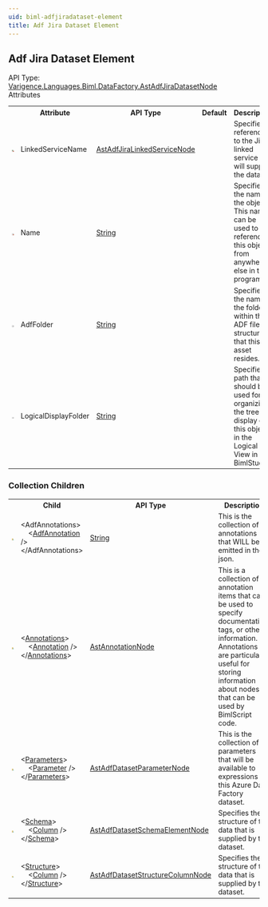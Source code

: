 ```yaml
---
uid: biml-adfjiradataset-element
title: Adf Jira Dataset Element
---
```

## Adf Jira Dataset Element

<div class="AssemblyInfoGroup"><div class="CrossReferenceGroup"><div class="CrossReferenceHeader">API Type:</div><div class="CrossReferenceValue"><a href="../api-reference/Varigence.Languages.Biml.DataFactory.AstAdfJiraDatasetNode.html">Varigence.Languages.Biml.DataFactory.AstAdfJiraDatasetNode</a></div></div></div><div class="AttributeGroup"><div class="AttributeGroupHeader">Attributes</div><table id="AttributeList" class="AttributeList"><tbody><tr><th class="AttributeIconColumnHeader">&nbsp;</th><th class="AttributeNameColumnHeader">Attribute</th><th class="AttributeTypeColumnHeader">API Type</th><th class="AttributeDefaultColumnHeader">Default</th><th class="AttributeSummaryColumnHeader">Description</th></tr><tr class="ad0"><td align="center" class="AttributeIcon"><img title="Required reference to an existing definiton." src="attributeRequiredReference.png"></td><td class="AttributeName">LinkedServiceName</td><td class="AttributeType"><a href="../api-reference/Varigence.Languages.Biml.DataFactory.AstAdfJiraLinkedServiceNode.html">AstAdfJiraLinkedServiceNode</a></td><td class="AttributeDefault">&nbsp;</td><td class="AttributeSummary"><div class ="SummaryItem">Specifies a reference to the Jira linked service that will supply the data.</div></td></tr><tr class="ad1"><td align="center" class="AttributeIcon"><img title="Required Property" src="attributeRequired.png"></td><td class="AttributeName">Name</td><td class="AttributeType"><a href="https://msdn.microsoft.com/en-us/library/System.String.aspx">String</a></td><td class="AttributeDefault">&nbsp;</td><td class="AttributeSummary"><div class ="SummaryItem">Specifies the name of the object.  This name can be used to reference this object from anywhere else in the program.</div></td></tr><tr class="ad0"><td align="center" class="AttributeIcon"><img title="" src="attribute.png"></td><td class="AttributeName">AdfFolder</td><td class="AttributeType"><a href="https://msdn.microsoft.com/en-us/library/System.String.aspx">String</a></td><td class="AttributeDefault">&nbsp;</td><td class="AttributeSummary"><div class ="SummaryItem">Specifies the name of the folder within the ADF file structure that this asset resides.</div></td></tr><tr class="ad1"><td align="center" class="AttributeIcon"><img title="" src="attribute.png"></td><td class="AttributeName">LogicalDisplayFolder</td><td class="AttributeType"><a href="https://msdn.microsoft.com/en-us/library/System.String.aspx">String</a></td><td class="AttributeDefault">&nbsp;</td><td class="AttributeSummary"><div class ="SummaryItem">Specifies a path that should be used for organizing the tree display of this object in the Logical View in BimlStudio.</div></td></tr></tbody></table></div><div class="ChildGroup">

### Collection Children

<table id="ChildList" class="ChildList"><tbody><tr><th class="ChildIconColumnHeader">&nbsp;</th><th class="ChildNameColumnHeader">Child</th><th class="ChildTypeColumnHeader">API Type</th><th class="ChildSummaryColumnHeader">Description</th></tr><tr class="cd0"><td align="center" class="ChildIcon"><img title="" src="collectionChild.png"><div class="RequiredIcon" title="Required Child"></div><td class="ChildName"><span class="punc">&lt;</span>AdfAnnotations<span class="punc">&gt;</span><br />&nbsp;&nbsp;&nbsp;&nbsp;<span class="punc">&lt;</span><a href=https://msdn.microsoft.com/en-us/library/System.String.aspx">AdfAnnotation</a> <span class="punc">/&gt;</span><br /><span class="punc">&lt;/</span>AdfAnnotations<span class="punc">&gt;</span></td><td class="ChildType"><a href="https://msdn.microsoft.com/en-us/library/System.String.aspx">String</a></td><td class="ChildSummary"><div class ="SummaryItem">This is the collection of annotations that WILL be emitted in the json.</div></td></tr><tr class="cd1"><td align="center" class="ChildIcon"><img title="" src="collectionChild.png"><div class="RequiredIcon" title="Required Child"></div><td class="ChildName"><span class="punc">&lt;</span><a href=Varigence.Languages.Biml.AstNode_Annotations.html">Annotations</a><span class="punc">&gt;</span><br />&nbsp;&nbsp;&nbsp;&nbsp;<span class="punc">&lt;</span><a href=Varigence.Languages.Biml.AstAnnotationNode.html">Annotation</a> <span class="punc">/&gt;</span><br /><span class="punc">&lt;/</span><a href=Varigence.Languages.Biml.AstNode_Annotations.html">Annotations</a><span class="punc">&gt;</span></td><td class="ChildType"><a href="../api-reference/Varigence.Languages.Biml.AstAnnotationNode.html">AstAnnotationNode</a></td><td class="ChildSummary"><div class ="SummaryItem">This is a collection of annotation items that can be used to specify documentation, tags, or other information.  Annotations are particularly useful for storing information about nodes that can be used by BimlScript code.</div></td></tr><tr class="cd0"><td align="center" class="ChildIcon"><img title="" src="collectionChild.png"><div class="RequiredIcon" title="Required Child"></div><td class="ChildName"><span class="punc">&lt;</span><a href=Varigence.Languages.Biml.DataFactory.AstAdfDatasetBaseNode_Parameters.html">Parameters</a><span class="punc">&gt;</span><br />&nbsp;&nbsp;&nbsp;&nbsp;<span class="punc">&lt;</span><a href=Varigence.Languages.Biml.DataFactory.AstAdfDatasetParameterNode.html">Parameter</a> <span class="punc">/&gt;</span><br /><span class="punc">&lt;/</span><a href=Varigence.Languages.Biml.DataFactory.AstAdfDatasetBaseNode_Parameters.html">Parameters</a><span class="punc">&gt;</span></td><td class="ChildType"><a href="../api-reference/Varigence.Languages.Biml.DataFactory.AstAdfDatasetParameterNode.html">AstAdfDatasetParameterNode</a></td><td class="ChildSummary"><div class ="SummaryItem">This is the collection of parameters that will be available to expressions in this Azure Data Factory dataset.</div></td></tr><tr class="cd1"><td align="center" class="ChildIcon"><img title="" src="collectionChild.png"><div class="RequiredIcon" title="Required Child"></div><td class="ChildName"><span class="punc">&lt;</span><a href=Varigence.Languages.Biml.DataFactory.AstAdfDatasetBaseNode_Schema.html">Schema</a><span class="punc">&gt;</span><br />&nbsp;&nbsp;&nbsp;&nbsp;<span class="punc">&lt;</span><a href=Varigence.Languages.Biml.DataFactory.AstAdfDatasetSchemaElementNode.html">Column</a> <span class="punc">/&gt;</span><br /><span class="punc">&lt;/</span><a href=Varigence.Languages.Biml.DataFactory.AstAdfDatasetBaseNode_Schema.html">Schema</a><span class="punc">&gt;</span></td><td class="ChildType"><a href="../api-reference/Varigence.Languages.Biml.DataFactory.AstAdfDatasetSchemaElementNode.html">AstAdfDatasetSchemaElementNode</a></td><td class="ChildSummary"><div class ="SummaryItem">Specifies the structure of the data that is supplied by the dataset.</div></td></tr><tr class="cd0"><td align="center" class="ChildIcon"><img title="" src="collectionChild.png"><div class="RequiredIcon" title="Required Child"></div><td class="ChildName"><span class="punc">&lt;</span><a href=Varigence.Languages.Biml.DataFactory.AstAdfDatasetBaseNode_Structure.html">Structure</a><span class="punc">&gt;</span><br />&nbsp;&nbsp;&nbsp;&nbsp;<span class="punc">&lt;</span><a href=Varigence.Languages.Biml.DataFactory.AstAdfDatasetStructureColumnNode.html">Column</a> <span class="punc">/&gt;</span><br /><span class="punc">&lt;/</span><a href=Varigence.Languages.Biml.DataFactory.AstAdfDatasetBaseNode_Structure.html">Structure</a><span class="punc">&gt;</span></td><td class="ChildType"><a href="../api-reference/Varigence.Languages.Biml.DataFactory.AstAdfDatasetStructureColumnNode.html">AstAdfDatasetStructureColumnNode</a></td><td class="ChildSummary"><div class ="SummaryItem">Specifies the structure of the data that is supplied by the dataset.</div></td></tr></tbody></table>
</div>
